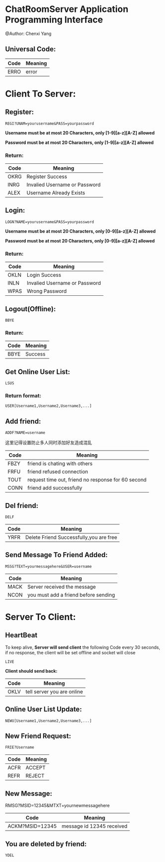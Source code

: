 # ChatRoomServer Application Programming Interface

@Author: Chenxi Yang

## Universal Code:

|Code|Meaning|
|----|-------|
|ERRO|error|


# Client To Server:

## Register:

`REGI?UNAM=yourusername&PASS=yourpassword`

**Username must be at most 20 Characters, only [1-9][a-z][A-Z] allowed**

**Password must be at most 20 Characters, only [1-9][a-z][A-Z] allowed**

### Return:

|Code|Meaning|
|----|-------|
|OKRG|Register Success|
|INRG|Invalied Username or Password|
|ALEX|Username Already Exists|

## Login:

`LOGN?NAME=yourusername&PASS=yourpassword`

**Username must be at most 20 Characters, only [0-9][a-z][A-Z] allowed**

**Password must be at most 20 Characters, only [0-9][a-z][A-Z] allowed**

### Return:

|Code|Meaning|
|----|-------|
|OKLN|Login Success|
|INLN|Invalied Username or Password|
|WPAS|Wrong Password|

## Logout(Offline):

`BBYE`

### Return:

|Code|Meaning|
|----|-------|
|BBYE|Success|

## Get Online User List:

`LSUS`

### Return format:

`USER[Username1,Username2,Username3,...]`


## Add friend:

`ADDF?NAME=username`

这里记得设置防止多人同时添加好友造成混乱

|Code|Meaning|
|----|-------|
|FBZY|friend is chating with others|
|FRFU|friend refused connection|
|TOUT|request time out, friend no response for 60 second|
|CONN|friend add successfully|

## Del friend:

`DELF`

|Code|Meaning|
|----|-------|
|YRFR|Delete Friend Successfully,you are free|

## Send Message To Friend Added:

`MSSG?TEXT=yourmessagehere&USER=username `

|Code|Meaning|
|----|-------|
|MACK|Server received the message|
|NCON|you must add a friend before sending|

# Server To Client:

## HeartBeat

To keep alive, **Server will send client** the following Code every 30 seconds, if no response, the client will be set offline and socket will close

`LIVE`

**Client should send back:**

|Code|Meaning|
|----|-------|
|OKLV|tell server you are online|

## Online User List Update:

`NEWU[Username1,Username2,Username3,...]`

## New Friend Request:

`FRIE?Username`

|Code|Meaning|
|----|-------|
|ACFR|ACCEPT|
|REFR|REJECT|

## New Message:

RMSG?MSID=12345&MTXT=yournewmessagehere

|Code|Meaning|
|----|-------|
|ACKM?MSID=12345|message id 12345 received|

## You are deleted by friend:

`YDEL`
